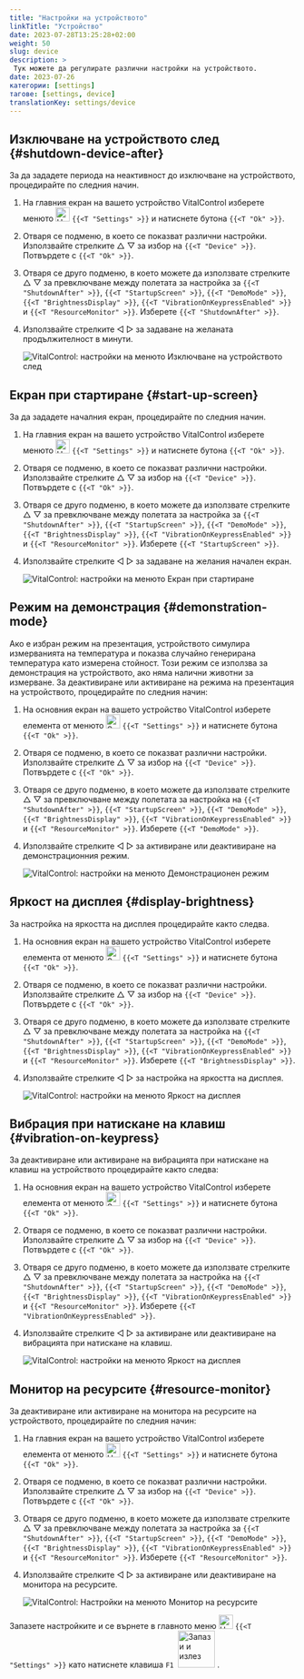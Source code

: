 ```yaml
---
title: "Настройки на устройството"
linkTitle: "Устройство"
date: 2023-07-28T13:25:28+02:00
weight: 50
slug: device
description: >
 Тук можете да регулирате различни настройки на устройството.
date: 2023-07-26
категории: [settings]
тагове: [settings, device]
translationKey: settings/device
---
```

## Изключване на устройството след {#shutdown-device-after}
За да зададете периода на неактивност до изключване на устройството, процедирайте по следния начин.

1. На главния екран на вашето устройство VitalControl изберете менюто <img src="/icons/gear.svg" width="25" align="bottom" alt="Настройки" /> `{{<T "Settings" >}}` и натиснете бутона `{{<T "Ok" >}}`.

2. Отваря се подменю, в което се показват различни настройки. Използвайте стрелките △ ▽ за избор на `{{<T "Device" >}}`. Потвърдете с `{{<T "Ok" >}}`.

3. Отваря се друго подменю, в което можете да използвате стрелките △ ▽ за превключване между полетата за настройка за `{{<T "ShutdownAfter" >}}`, `{{<T "StartupScreen" >}}`, `{{<T "DemoMode" >}}`, `{{<T "BrightnessDisplay" >}}`, `{{<T "VibrationOnKeypressEnabled" >}}` и `{{<T "ResourceMonitor" >}}`. Изберете `{{<T "ShutdownAfter" >}}`.

4. Използвайте стрелките ◁ ▷ за задаване на желаната продължителност в минути.

    ![VitalControl: настройки на менюто Изключване на устройството след](../images/shutdowndeviceafter.png "Изключване на устройството след")

## Екран при стартиране {#start-up-screen}

За да зададете началния екран, процедирайте по следния начин.

1. На главния екран на вашето устройство VitalControl изберете менюто <img src="/icons/gear.svg" width="25" align="bottom" alt="Настройки" /> `{{<T "Settings" >}}` и натиснете бутона `{{<T "Ok" >}}`.

2. Отваря се подменю, в което се показват различни настройки. Използвайте стрелките △ ▽ за избор на `{{<T "Device" >}}`. Потвърдете с `{{<T "Ok" >}}`.

3. Отваря се друго подменю, в което можете да използвате стрелките △ ▽ за превключване между полетата за настройка за `{{<T "ShutdownAfter" >}}`, `{{<T "StartupScreen" >}}`, `{{<T "DemoMode" >}}`, `{{<T "BrightnessDisplay" >}}`, `{{<T "VibrationOnKeypressEnabled" >}}` и `{{<T "ResourceMonitor" >}}`. Изберете `{{<T "StartupScreen" >}}`.

4. Използвайте стрелките ◁ ▷ за задаване на желания начален екран.

    ![VitalControl: настройки на менюто Екран при стартиране](../images/startupscreen.png "Екран при стартиране")

## Режим на демонстрация {#demonstration-mode}

Ако е избран режим на презентация, устройството симулира измерванията на температура и показва случайно генерирана температура като измерена стойност. Този режим се използва за демонстрация на устройството, ако няма налични животни за измерване. За деактивиране или активиране на режима на презентация на устройството, процедирайте по следния начин:

1. На основния екран на вашето устройство VitalControl изберете елемента от менюто <img src="/icons/gear.svg" width="25" align="bottom" alt="Settings" /> `{{<T "Settings" >}}` и натиснете бутона `{{<T "Ok" >}}`.

2. Отваря се подменю, в което се показват различни настройки. Използвайте стрелките △ ▽ за избор на `{{<T "Device" >}}`. Потвърдете с `{{<T "Ok" >}}`.

3. Отваря се друго подменю, в което можете да използвате стрелките △ ▽ за превключване между полетата за настройка на `{{<T "ShutdownAfter" >}}`, `{{<T "StartupScreen" >}}`, `{{<T "DemoMode" >}}`, `{{<T "BrightnessDisplay" >}}`, `{{<T "VibrationOnKeypressEnabled" >}}` и `{{<T "ResourceMonitor" >}}`. Изберете `{{<T "DemoMode" >}}`.

4. Използвайте стрелките ◁ ▷ за активиране или деактивиране на демонстрационния режим.

    ![VitalControl: настройки на менюто Демонстрационен режим](../images/demonstrationmode.png "Демонстрационен режим")

## Яркост на дисплея {#display-brightness}

За настройка на яркостта на дисплея процедирайте както следва.

1. На основния екран на вашето устройство VitalControl изберете елемента от менюто <img src="/icons/gear.svg" width="25" align="bottom" alt="Settings" /> `{{<T "Settings" >}}` и натиснете бутона `{{<T "Ok" >}}`.

2. Отваря се подменю, в което се показват различни настройки. Използвайте стрелките △ ▽ за избор на `{{<T "Device" >}}`. Потвърдете с `{{<T "Ok" >}}`.

3. Отваря се друго подменю, в което можете да използвате стрелките △ ▽ за превключване между полетата за настройка на `{{<T "ShutdownAfter" >}}`, `{{<T "StartupScreen" >}}`, `{{<T "DemoMode" >}}`, `{{<T "BrightnessDisplay" >}}`, `{{<T "VibrationOnKeypressEnabled" >}}` и `{{<T "ResourceMonitor" >}}`. Изберете `{{<T "BrightnessDisplay" >}}`.

4. Използвайте стрелките ◁ ▷ за настройка на яркостта на дисплея.

    ![VitalControl: настройки на менюто Яркост на дисплея](../images/displaybrightness.png "Яркост на дисплея")

## Вибрация при натискане на клавиш {#vibration-on-keypress}

За деактивиране или активиране на вибрацията при натискане на клавиш на устройството процедирайте както следва:

1. На основния екран на вашето устройство VitalControl изберете елемента от менюто <img src="/icons/gear.svg" width="25" align="bottom" alt="Settings" /> `{{<T "Settings" >}}` и натиснете бутона `{{<T "Ok" >}}`.

2. Отваря се подменю, в което се показват различни настройки. Използвайте стрелките △ ▽ за избор на `{{<T "Device" >}}`. Потвърдете с `{{<T "Ok" >}}`.

3. Отваря се друго подменю, в което можете да използвате стрелките △ ▽ за превключване между полетата за настройка на `{{<T "ShutdownAfter" >}}`, `{{<T "StartupScreen" >}}`, `{{<T "DemoMode" >}}`, `{{<T "BrightnessDisplay" >}}`, `{{<T "VibrationOnKeypressEnabled" >}}` и `{{<T "ResourceMonitor" >}}`. Изберете `{{<T "VibrationOnKeypressEnabled" >}}`.

4. Използвайте стрелките ◁ ▷ за активиране или деактивиране на вибрацията при натискане на клавиш.

    ![VitalControl: настройки на менюто Яркост на дисплея](../images/vibrationonkeypress.png "Яркост на дисплея")

## Монитор на ресурсите {#resource-monitor}

За деактивиране или активиране на монитора на ресурсите на устройството, процедирайте по следния начин:

1. На главния екран на вашето устройство VitalControl изберете елемента от менюто <img src="/icons/gear.svg" width="25" align="bottom" alt="Настройки" /> `{{<T "Settings" >}}` и натиснете бутона `{{<T "Ok" >}}`.

2. Отваря се подменю, в което се показват различни настройки. Използвайте стрелките △ ▽ за избор на `{{<T "Device" >}}`. Потвърдете с `{{<T "Ok" >}}`.

3. Отваря се друго подменю, в което можете да използвате стрелките △ ▽ за превключване между полетата за настройка за `{{<T "ShutdownAfter" >}}`, `{{<T "StartupScreen" >}}`, `{{<T "DemoMode" >}}`, `{{<T "BrightnessDisplay" >}}`, `{{<T "VibrationOnKeypressEnabled" >}}` и `{{<T "ResourceMonitor" >}}`. Изберете `{{<T "ResourceMonitor" >}}`.

4. Използвайте стрелките ◁ ▷ за активиране или деактивиране на монитора на ресурсите.

    ![VitalControl: Настройки на менюто Монитор на ресурсите](../images/resourcemonitor.png "Монитор на ресурсите")

Запазете настройките и се върнете в главното меню <img src="/icons/gear.svg" width="25" align="bottom" alt="Настройки" /> `{{<T "Settings" >}}` като натиснете клавиша `F1` &nbsp;<img src="/icons/footer/save_exit.svg" width="65" align="bottom" alt="Запази и излез" />&nbsp;.
